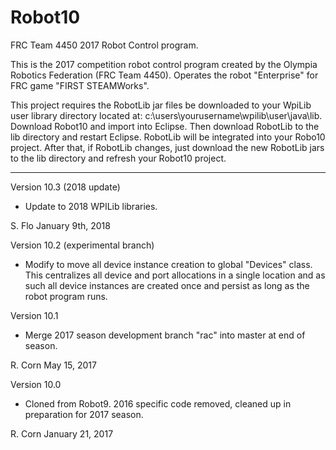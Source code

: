 # Robot10
FRC Team 4450 2017 Robot Control program.

This is the 2017 competition robot control program created by the Olympia Robotics Federation (FRC Team 4450).
Operates the robot "Enterprise" for FRC game "FIRST STEAMWorks".

This project requires the RobotLib jar files be downloaded to your WpiLib user library directory located at:
c:\users\yourusername\wpilib\user\java\lib. Download Robot10 and import into Eclipse. Then download RobotLib to
the lib directory and restart Eclipse. RobotLib will be integrated into your Robo10 project. After that, if
RobotLib changes, just download the new RobotLib jars to the lib directory and refresh your Robot10 project.
****************************************************************************************************************
Version 10.3 (2018 update)

* Update to 2018 WPILib libraries.

S. Flo
January 9th, 2018

Version 10.2 (experimental branch)

*	Modify to move all device instance creation to global "Devices" class. This centralizes all device and port 
	allocations in a single location and as such all device instances are created once and persist as long as 
	the robot program runs.
	
Version 10.1

*	Merge 2017 season development branch "rac" into master at end of season.

R. Corn
May 15, 2017

Version 10.0

*	Cloned from Robot9. 2016 specific code removed, cleaned up in preparation for 2017 season.

R. Corn
January 21, 2017
